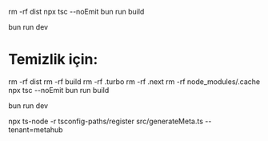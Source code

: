 rm -rf dist
npx tsc --noEmit
bun run build

bun run dev





# Temizlik için:
rm -rf dist
rm -rf build
rm -rf .turbo
rm -rf .next
rm -rf node_modules/.cache
npx tsc --noEmit
bun run build

bun run dev


npx ts-node -r tsconfig-paths/register src/generateMeta.ts --tenant=metahub